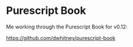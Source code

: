 # Purescript Book

Me working through the Purescript Book for v0.12:

https://github.com/dwhitney/purescript-book
